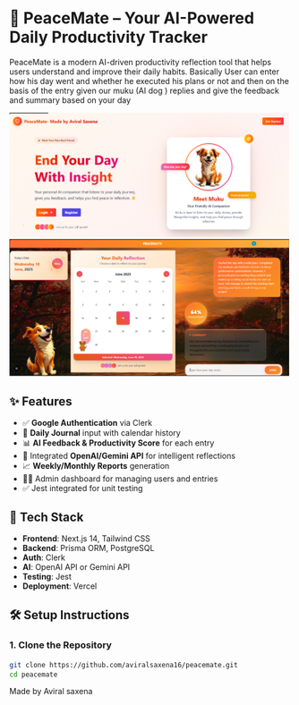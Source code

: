 # 🧘 PeaceMate – Your AI-Powered Daily Productivity Tracker

PeaceMate is a modern AI-driven productivity reflection tool that helps users understand and improve their daily habits. Basically User can enter how his day went and whether he executed his plans or not and then on the basis of the entry given our muku (AI dog ) replies and give the feedback and summary based on your day 

<img src="https://github.com/aviralsaxena16/PeaceMate/blob/main/public/login.png?raw=true" width="500"/>    <img src="https://github.com/aviralsaxena16/PeaceMate/blob/main/public/home.png?raw=true" width="500"/>


## ✨ Features

- ✅ **Google Authentication** via Clerk
- 📅 **Daily Journal** input with calendar history
- 📊 **AI Feedback & Productivity Score** for each entry
- 🤖 Integrated **OpenAI/Gemini API** for intelligent reflections
- 📈 **Weekly/Monthly Reports** generation
- 🧑‍💼 Admin dashboard for managing users and entries
- ✅ Jest integrated for unit testing

## 🚀 Tech Stack

- **Frontend**: Next.js 14, Tailwind CSS
- **Backend**: Prisma ORM, PostgreSQL
- **Auth**: Clerk
- **AI**: OpenAI API or Gemini API
- **Testing**: Jest
- **Deployment**: Vercel

## 🛠️ Setup Instructions

### 1. Clone the Repository
```bash
git clone https://github.com/aviralsaxena16/peacemate.git
cd peacemate

```
Made by Aviral saxena
